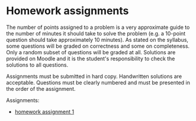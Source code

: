 # Homework assignments

The number of points assigned to a problem is a very approximate guide
to the number of minutes it should take to solve the problem (e.g. a
10-point question should take approximately 10 minutes). As stated on
the syllabus, some questions will be graded on correctness and some on
completeness. Only a random subset of questions will be graded at
all. Solutions are provided on Moodle and it is the student's
responsibility to check the solutions to all questions.

Assignments must be submitted in hard copy. Handwritten solutions are
acceptable. Questions must be clearly numbered and must be presented
in the order of the assignment.

Assignments:

*   [homework assignment 1](hw1.docx)
